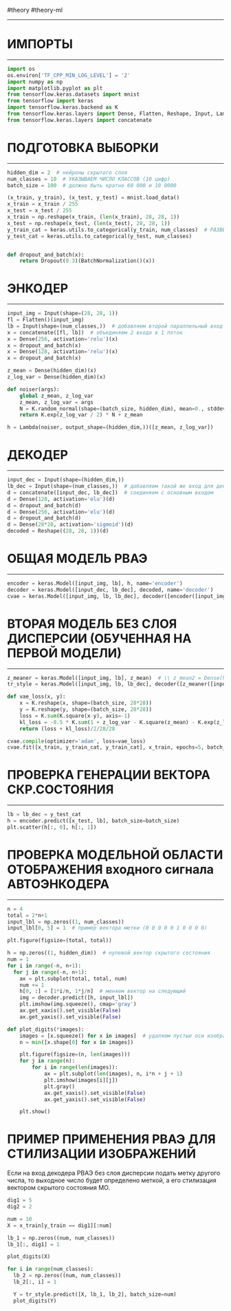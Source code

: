  #theory #theory-ml
 
---
# ИМПОРТЫ
--------------------------------------------------------------------------
```python
import os
os.environ['TF_CPP_MIN_LOG_LEVEL'] = '2'
import numpy as np
import matplotlib.pyplot as plt
from tensorflow.keras.datasets import mnist
from tensorflow import keras
import tensorflow.keras.backend as K
from tensorflow.keras.layers import Dense, Flatten, Reshape, Input, Lambda, BatchNormalization, Dropout
from tensorflow.keras.layers import concatenate
```

# ПОДГОТОВКА ВЫБОРКИ
-------------------------------------------------------------------------
```python
hidden_dim = 2  # нейроны скрытого слоя
num_classes = 10  # УКАЗЫВАЕМ ЧИСЛО КЛАССОВ (10 цифр)
batch_size = 100  # должно быть кратно 60 000 и 10 0000

(x_train, y_train), (x_test, y_test) = mnist.load_data()
x_train = x_train / 255
x_test = x_test / 255
x_train = np.reshape(x_train, (len(x_train), 28, 28, 1))
x_test = np.reshape(x_test, (len(x_test), 28, 28, 1))
y_train_cat = keras.utils.to_categorical(y_train, num_classes)  # РАЗВЕРТЫВАЕМ ВЫХОДНЫЕ ЗНАЧЕНИЯ ВЫБОРОК В 10-знач.ВЕКТОРА
y_test_cat = keras.utils.to_categorical(y_test, num_classes)


def dropout_and_batch(x):
    return Dropout(0.3)(BatchNormalization()(x))
```

# ЭНКОДЕР
----------------------------------------------------------------------------
```python
input_img = Input(shape=(28, 28, 1))
fl = Flatten()(input_img)
lb = Input(shape=(num_classes,))  # добавляем второй параллельный вход на который будет подаваться вектор со значением на картинке
x = concatenate([fl, lb])  # объединяем 2 входа в 1 поток
x = Dense(256, activation='relu')(x)
x = dropout_and_batch(x)
x = Dense(128, activation='relu')(x)
x = dropout_and_batch(x)

z_mean = Dense(hidden_dim)(x)
z_log_var = Dense(hidden_dim)(x)

def noiser(args):
    global z_mean, z_log_var
    z_mean, z_log_var = args
    N = K.random_normal(shape=(batch_size, hidden_dim), mean=0., stddev=1.0)
    return K.exp(z_log_var / 2) * N + z_mean

h = Lambda(noiser, output_shape=(hidden_dim,))([z_mean, z_log_var])
```

# ДЕКОДЕР
-----------------------------------------------------------------------------
```python
input_dec = Input(shape=(hidden_dim,))
lb_dec = Input(shape=(num_classes,))  # добавляем такой же вход для декодера, подаем на него ту же метку, что и на энкодер
d = concatenate([input_dec, lb_dec])  # соединяем с основным входом
d = Dense(128, activation='elu')(d)
d = dropout_and_batch(d)
d = Dense(256, activation='elu')(d)
d = dropout_and_batch(d)
d = Dense(28*28, activation='sigmoid')(d)
decoded = Reshape((28, 28, 1))(d)
```
# ОБЩАЯ МОДЕЛЬ РВАЭ
-----------------------------------------------------------------------------
```python
encoder = keras.Model([input_img, lb], h, name='encoder')
decoder = keras.Model([input_dec, lb_dec], decoded, name='decoder')
cvae = keras.Model([input_img, lb, lb_dec], decoder([encoder([input_img, lb]), lb_dec]), name="cvae")
```

# ВТОРАЯ МОДЕЛЬ БЕЗ СЛОЯ ДИСПЕРСИИ (ОБУЧЕННАЯ НА ПЕРВОЙ МОДЕЛИ)
----------------------------------------------------------------------------
```python
z_meaner = keras.Model([input_img, lb], z_mean)  # \\ z_mean2 = Dense(hidden_dim)(x) - КОПИЯ
tr_style = keras.Model([input_img, lb, lb_dec], decoder([z_meaner([input_img, lb]), lb_dec]), name='tr_style')

def vae_loss(x, y):
    x = K.reshape(x, shape=(batch_size, 28*28))
    y = K.reshape(y, shape=(batch_size, 28*28))
    loss = K.sum(K.square(x-y), axis=-1)
    kl_loss = -0.5 * K.sum(1 + z_log_var - K.square(z_mean) - K.exp(z_log_var), axis=-1)
    return (loss + kl_loss)/2/28/28

cvae.compile(optimizer='adam', loss=vae_loss)
cvae.fit([x_train, y_train_cat, y_train_cat], x_train, epochs=5, batch_size=batch_size, shuffle=True)
```

# ПРОВЕРКА ГЕНЕРАЦИИ ВЕКТОРА СКР.СОСТОЯНИЯ
------------------------------------------------------------------------
```python
lb = lb_dec = y_test_cat
h = encoder.predict([x_test, lb], batch_size=batch_size)
plt.scatter(h[:, 0], h[:, 1])
```

# ПРОВЕРКА МОДЕЛЬНОЙ ОБЛАСТИ ОТОБРАЖЕНИЯ входного сигнала АВТОЭНКОДЕРА
-------------------------------------------------------------------------------------
```python
n = 4
total = 2*n+1
input_lbl = np.zeros((1, num_classes))
input_lbl[0, 5] = 1  # пример вектора метки (0 0 0 0 0 1 0 0 0 0)

plt.figure(figsize=(total, total))

h = np.zeros((1, hidden_dim))  # нулевой вектор скрытого состояния
num = 1
for i in range(-n, n+1):
  for j in range(-n, n+1):
    ax = plt.subplot(total, total, num)
    num += 1
    h[0, :] = [1*i/n, 1*j/n]  # меняем вектор на следующий
    img = decoder.predict([h, input_lbl])
    plt.imshow(img.squeeze(), cmap='gray')
    ax.get_xaxis().set_visible(False)
    ax.get_yaxis().set_visible(False)

def plot_digits(*images):
    images = [x.squeeze() for x in images]  # удаляем пустые оси изображений
    n = min([x.shape[0] for x in images])

    plt.figure(figsize=(n, len(images)))
    for j in range(n):
        for i in range(len(images)):
            ax = plt.subplot(len(images), n, i*n + j + 1)
            plt.imshow(images[i][j])
            plt.gray()
            ax.get_xaxis().set_visible(False)
            ax.get_yaxis().set_visible(False)

    plt.show()
```

# ПРИМЕР ПРИМЕНЕНИЯ РВАЭ ДЛЯ СТИЛИЗАЦИИ ИЗОБРАЖЕНИЙ
Если на вход декодера РВАЭ без слоя дисперсии подать метку другого
числа, то выходное число будет определено меткой, а его стилизация 
вектором скрытого состояния МО.
```python
dig1 = 5
dig2 = 2

num = 10
X = x_train[y_train == dig1][:num]

lb_1 = np.zeros((num, num_classes))
lb_1[:, dig1] = 1

plot_digits(X)

for i in range(num_classes):
  lb_2 = np.zeros((num, num_classes))
  lb_2[:, i] = 1

  Y = tr_style.predict([X, lb_1, lb_2], batch_size=num)
  plot_digits(Y)
```
